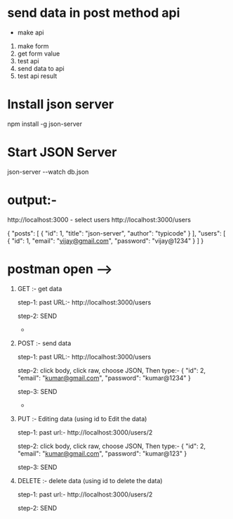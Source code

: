 # send data in post method api
- make api

1. make form
2. get form value
3. test api
4. send data to api
5. test api result


# Install json server

 npm install -g json-server

# Start JSON Server

 json-server --watch db.json


# output:-
http://localhost:3000   - select users
http://localhost:3000/users

{
  "posts": [
    {
      "id": 1,
      "title": "json-server",
      "author": "typicode"
    }
  ],
  "users": [
    {
      "id": 1,
      "email": "vijay@gmail.com",
      "password": "vijay@1234"
    }
  ]
}



# postman open -->

1) GET :- get data

   step-1: past URL:- http://localhost:3000/users 

   step-2: SEND

     +

2) POST :- send data

   step-1: past URL:- http://localhost:3000/users

   step-2: click body, click raw, choose JSON, Then type:-
    {
      "id": 2,
      "email": "kumar@gmail.com",
      "password": "kumar@1234"
    }

    step-3: SEND
    
    +
    
3) PUT :- Editing data (using id to Edit the data)

   step-1: past url:- http://localhost:3000/users/2
   
   step-2: click body, click raw, choose JSON, Then type:-
    {
      "id": 2,
      "email": "kumar@gmail.com",
      "password": "kumar@123"
    }
    
   step-3: SEND
   
4) DELETE :- delete data (using id to delete the data)

   step-1: past url:- http://localhost:3000/users/2
   
   step-2: SEND
   
